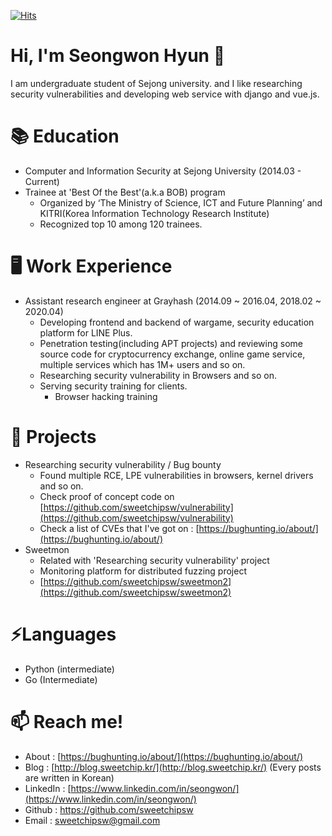 [![Hits](https://hits.seeyoufarm.com/api/count/incr/badge.svg?url=https%3A%2F%2Fgithub.com%2Fsweetchipsw%2Fsweetchipsw)](https://hits.seeyoufarm.com)

# Hi, I'm Seongwon Hyun 👋

I am undergraduate student of Sejong university. and I like researching security vulnerabilities and developing web service with django and vue.js.

# 📚 Education

- Computer and Information Security at Sejong University (2014.03 - Current)
- Trainee at 'Best Of the Best'(a.k.a BOB) program
    - Organized by ‘The Ministry of Science, ICT and Future Planning’ and KITRI(Korea Information Technology Research Institute)
    - Recognized top 10 among 120 trainees.

# 🖥️ Work Experience

- Assistant research engineer at Grayhash (2014.09 ~ 2016.04, 2018.02 ~ 2020.04)
    - Developing frontend and backend of wargame, security education platform for LINE Plus.
    - Penetration testing(including APT projects) and reviewing some source code for cryptocurrency exchange, online game service, multiple services which has 1M+ users and so on.
    - Researching security vulnerability in Browsers and so on.
    - Serving security training for clients.
        - Browser hacking training

# 💪 Projects

- Researching security vulnerability / Bug bounty
    - Found multiple RCE, LPE vulnerabilities in browsers, kernel drivers and so on.
    - Check proof of concept code on  [https://github.com/sweetchipsw/vulnerability](https://github.com/sweetchipsw/vulnerability)
    - Check a list of CVEs that I've got on : [https://bughunting.io/about/](https://bughunting.io/about/)
- Sweetmon
    - Related with 'Researching security vulnerability'  project
    - Monitoring platform for distributed fuzzing project
    - [https://github.com/sweetchipsw/sweetmon2](https://github.com/sweetchipsw/sweetmon2)

# ⚡Languages

- Python (intermediate)
- Go (Intermediate)

# 📫 Reach me!

- About : [https://bughunting.io/about/](https://bughunting.io/about/)
- Blog : [http://blog.sweetchip.kr/](http://blog.sweetchip.kr/) (Every posts are written in Korean)
- LinkedIn : [https://www.linkedin.com/in/seongwon/](https://www.linkedin.com/in/seongwon/)
- Github : https://github.com/sweetchipsw
- Email : sweetchipsw@gmail.com
